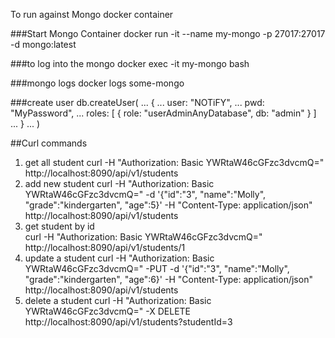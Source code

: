 To run against Mongo docker container

###Start Mongo Container
docker run -it --name my-mongo -p 27017:27017 -d mongo:latest

###to log into the mongo
docker exec -it my-mongo bash

###mongo logs
docker logs some-mongo

###create user
db.createUser(
...   {
...     user: "NOTiFY",
...     pwd: "MyPassword",
...     roles: [ { role: "userAdminAnyDatabase", db: "admin" } ]
...   }
... )




##Curl commands
1. get all student 
	curl -H "Authorization: Basic YWRtaW46cGFzc3dvcmQ=" http://localhost:8090/api/v1/students
2. add new student 
	curl -H "Authorization: Basic YWRtaW46cGFzc3dvcmQ=" -d '{"id":"3", "name":"Molly", "grade":"kindergarten", "age":5}' -H "Content-Type: application/json" http://localhost:8090/api/v1/students
3. get student by id	 
	curl -H "Authorization: Basic YWRtaW46cGFzc3dvcmQ=" http://localhost:8090/api/v1/students/1
4. update a student 
	curl -H "Authorization: Basic YWRtaW46cGFzc3dvcmQ=" -PUT -d '{"id":"3", "name":"Molly", "grade":"kindergarten", "age":6}' -H "Content-Type: application/json" http://localhost:8090/api/v1/students
5. delete a student
	curl -H "Authorization: Basic YWRtaW46cGFzc3dvcmQ=" -X DELETE http://localhost:8090/api/v1/students?studentId=3


